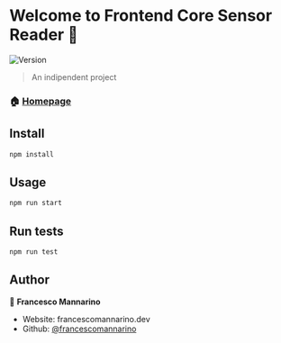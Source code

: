 # Welcome to Frontend Core Sensor Reader 👋
![Version](https://img.shields.io/badge/version-0.0.1-blue.svg?cacheSeconds=2592000)

> An indipendent project

### 🏠 [Homepage](https://parco-leonardo-pm-web.azurewebsites.net/)


## Install

```sh
npm install
```

## Usage

```sh
npm run start
```

## Run tests

```sh
npm run test
```

## Author

👤 **Francesco Mannarino**

* Website: francescomannarino.dev
* Github: [@francescomannarino](https://github.com/francescomannarino)
